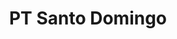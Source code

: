 ---
title: "PT Santo Domingo"
url: /sto-domingo-de-los-tsachilas/pt-santo-domingo/
shop: mayorista
---